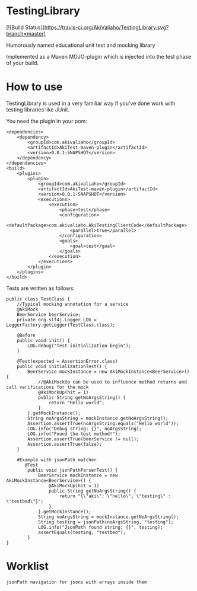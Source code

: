 # TestingLibrary
[![Build Status][(https://travis-ci.org/AkiValiaho/TestingLibrary.svg?branch=master)](https://travis-ci.org/AkiValiaho/TestingLibrary)

Humorously named educational unit test and mocking library

Implemented as a Maven MOJO-plugin which is injected into the test phase of
your build.



# How to use

TestingLibrary is used in a very familiar way if you've done work with testing libraries
like JUnit.

You need the plugin in your pom:
    
    <dependencies>
        <dependency>
            <groupId>com.akivaliaho</groupId>
            <artifactId>AkiTest-maven-plugin</artifactId>
            <version>0.0.1-SNAPSHOT</version>
        </dependency>
    </dependencies>
    <build>
        <plugins>
            <plugin>
                <groupId>com.akivaliaho</groupId>
                <artifactId>AkiTest-maven-plugin</artifactId>
                <version>0.0.1-SNAPSHOT</version>
                <executions>
                    <execution>
                        <phase>test</phase>
                        <configuration>
                            <defaultPackage>com.akivaliaho.AkiTestingClientCode</defaultPackage>
                            <parallel>true</parallel>
                        </configuration>
                        <goals>
                            <goal>test</goal>
                        </goals>
                    </execution>
                </executions>
            </plugin>
        </plugins>
    </build>
    
    
 Tests are written as follows:
 
    public class TestClass {
        //Typical mocking annotation for a service
        @AkiMock
        BeerService beerService;
        private org.slf4j.Logger LOG = LoggerFactory.getLogger(TestClass.class);
    
        @Before
        public void init() {
            LOG.debug("Test initialization begin");
        }
    
        @Test(expected = AssertionError.class)
        public void initializationTest() {
            BeerService mockInstance = new AkiMockInstance<BeerService>() {
                //@AkiMockUp can be used to influence method returns and call verifications for the mock
                @AkiMockUp(hit = 1)
                public String getNoArgsString() {
                    return "Hello world";
                }
            }.getMockInstance();
            String noArgsString = mockInstance.getNoArgsString();
            Assertion.assertTrue(noArgsString.equals("Hello world"));
            LOG.info("Debug string: {}", noArgsString);
            LOG.info("Found the test method!");
            Assertion.assertTrue(beerService != null);
            Assertion.assertTrue(false);
        }
        
        #Example with jsonPath matcher
           @Test
            public void jsonPathParserTest() {
                BeerService mockInstance = new AkiMockInstance<BeerService>() {
                    @AkiMockUp(hit = 1)
                    public String getNoArgsString() {
                        return "{\"aki\": \"hello\", \"testing\" : \"testbed\"}";
                    }
                }.getMockInstance();
                String noArgsString = mockInstance.getNoArgsString();
                String testing = jsonPath(noArgsString, "testing");
                LOG.info("JsonPath found string: {}", testing);
                assertEquals(testing, "testbed");
            }
    }
    
    
    
    
    
# Worklist
    
    jsonPath navigation for jsons with arrays inside them
